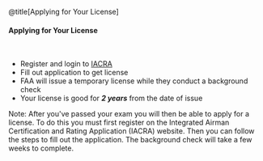 <div class="slide-bg-style-left"></div><div class="slide-bg-style-right"></div>

@title[Applying for Your License]

#### Applying for Your License

<br>

- Register and login to [IACRA](https://iacra.faa.gov/IACRA/Default.aspx)
- Fill out application to get license
- FAA will issue a temporary license while they conduct a background check
- Your license is good for _**2 years**_ from the date of issue

Note:
After you've passed your exam you will then be able to apply for a license. To do this you must first register on the Integrated Airman Certification and Rating Application (IACRA) website. Then you can follow the steps to fill out the application. The background check will take a few weeks to complete.
